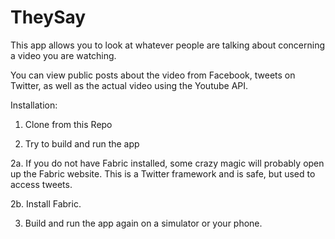 # TheySay
This app allows you to look at whatever people are talking about concerning a video you are watching.


You can view public posts about the video from Facebook, tweets on Twitter, as well as the actual video using the Youtube API. 

Installation:

1. Clone from this Repo

2. Try to build and run the app

2a. If you do not have Fabric installed, some crazy magic will probably open up the Fabric website. This is a Twitter framework and is safe, but used to access tweets.

2b. Install Fabric.

3. Build and run the app again on a simulator or your phone.